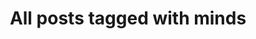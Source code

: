 ---
layout: tag
title: "All posts tagged with minds"
permalink: /weblog/tags/minds/
taxonomy: minds
---